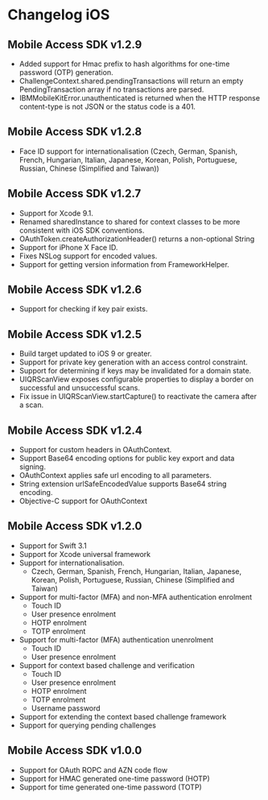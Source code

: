 # Changelog iOS

## Mobile Access SDK v1.2.9
- Added support for Hmac prefix to hash algorithms for one-time password (OTP) generation.
- ChallengeContext.shared.pendingTransactions will return an empty PendingTransaction array if no transactions are parsed.
- IBMMobileKitError.unauthenticated is returned when the HTTP response content-type is not JSON or the status code is a 401.

## Mobile Access SDK v1.2.8
- Face ID support for internationalisation (Czech, German, Spanish, French, Hungarian, Italian, Japanese, Korean, Polish, Portuguese, Russian, Chinese (Simplified and Taiwan))

## Mobile Access SDK v1.2.7
- Support for Xcode 9.1.
- Renamed sharedInstance to shared for context classes to be more consistent with iOS SDK conventions.
- OAuthToken.createAuthorizationHeader() returns a non-optional String
- Support for iPhone X Face ID.
- Fixes NSLog support for encoded values.
- Support for getting version information from FrameworkHelper.

## Mobile Access SDK v1.2.6
- Support for checking if key pair exists.

## Mobile Access SDK v1.2.5
- Build target updated to iOS 9 or greater.
- Support for private key generation with an access control constraint.
- Support for determining if keys may be invalidated for a domain state.
- UIQRScanView exposes configurable properties to display a border on successful and unsuccessful scans.
- Fix issue in UIQRScanView.startCapture() to reactivate the camera after a scan.

## Mobile Access SDK v1.2.4
- Support for custom headers in OAuthContext.
- Support Base64 encoding options for public key export and data signing.
- OAuthContext applies safe url encoding to all parameters.
- String extension urlSafeEncodedValue supports Base64 string encoding.
- Objective-C support for OAuthContext

## Mobile Access SDK v1.2.0
- Support for Swift 3.1
- Support for Xcode universal framework
- Support for internationalisation.
  * Czech, German, Spanish, French, Hungarian, Italian, Japanese, Korean, Polish, Portuguese, Russian, Chinese (Simplified and Taiwan) 
- Support for multi-factor (MFA) and non-MFA authentication enrolment
  * Touch ID
  * User presence enrolment
  * HOTP enrolment
  * TOTP enrolment
- Support for multi-factor (MFA) authentication unenrolment
  * Touch ID
  * User presence enrolment
- Support for context based challenge and verification
  * Touch ID
  * User presence enrolment
  * HOTP enrolment
  * TOTP enrolment
  * Username password
- Support for extending the context based challenge framework
- Support for querying pending challenges

## Mobile Access SDK v1.0.0
- Support for OAuth ROPC and AZN code flow
- Support for HMAC generated one-time password (HOTP)
- Support for time generated one-time password (TOTP)
